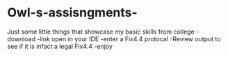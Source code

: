 Owl-s-assisngments-
===================

Just some little things that showcase my basic skills from college 
-download
-link open in your IDE
-enter a Fix4.4 protocal 
-Review output to see if it is infact a legal Fix4.4
-enjoy 
